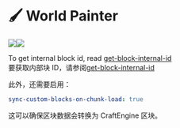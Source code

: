 # 🖌️ World Painter

![](https://mo-mi.gitbook.io/~gitbook/image?url=https%3A%2F%2F1836335287-files.gitbook.io%2F%7E%2Ffiles%2Fv0%2Fb%2Fgitbook-x-prod.appspot.com%2Fo%2Fspaces%252FOgvQ1fEJPROp7131PPlK%252Fuploads%252FCumDK6ZRcL1jDXjGbY1E%252Fb52ab47b93e8826474962c699532bc43.png%3Falt%3Dmedia%26token%3D662855ba-b8dd-4925-94a1-43817a48e374\&width=768\&dpr=4\&quality=100\&sign=bdfe3978\&sv=2)![](https://mo-mi.gitbook.io/~gitbook/image?url=https%3A%2F%2F1836335287-files.gitbook.io%2F%7E%2Ffiles%2Fv0%2Fb%2Fgitbook-x-prod.appspot.com%2Fo%2Fspaces%252FOgvQ1fEJPROp7131PPlK%252Fuploads%252FbzFZCaWFewpyZMQOORxi%252F2de33306b6c0c771658114dfde33828b.png%3Falt%3Dmedia%26token%3D107ed273-ac0c-4ab8-827e-8e5d5c4aa63b\&width=768\&dpr=4\&quality=100\&sign=f3b56314\&sv=2)

To get internal block id, read [get-block-internal-id](https://mo-mi.gitbook.io/xiaomomi-plugins/craftengine/plugin-wiki/craftengine/commands#get-block-internal-id)\
要获取内部块 ID，请参阅[get-block-internal-id](https://mo-mi.gitbook.io/xiaomomi-plugins/craftengine/plugin-wiki/craftengine/commands#get-block-internal-id)

此外，还需要启用：

```yaml
sync-custom-blocks-on-chunk-load: true
```

这可以确保区块数据会转换为 CraftEngine 区块。
